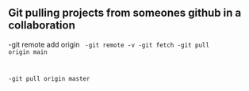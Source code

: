 ## Git pulling projects from someones github in a collaboration
-git remote add origin  <code>
-git remote -v
-git fetch
-git pull origin main


-git pull origin master

